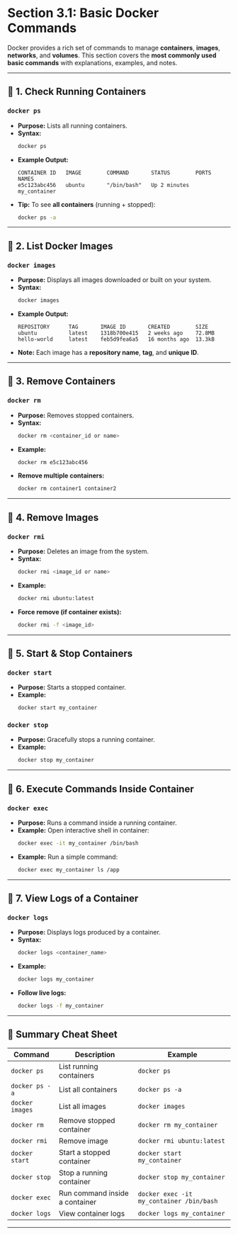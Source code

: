 # Section 3.1: Basic Docker Commands

Docker provides a rich set of commands to manage **containers**, **images**, **networks**, and **volumes**. This section covers the **most commonly used basic commands** with explanations, examples, and notes.

---

## 🔹 1. Check Running Containers
### `docker ps`
- **Purpose:** Lists all running containers.
- **Syntax:**
  ```bash
  docker ps
  ```
- **Example Output:**
  ```
  CONTAINER ID   IMAGE        COMMAND       STATUS        PORTS   NAMES
  e5c123abc456   ubuntu       "/bin/bash"   Up 2 minutes          my_container
  ```
- **Tip:** To see **all containers** (running + stopped):
  ```bash
  docker ps -a
  ```

---

## 🔹 2. List Docker Images
### `docker images`
- **Purpose:** Displays all images downloaded or built on your system.
- **Syntax:**
  ```bash
  docker images
  ```
- **Example Output:**
  ```
  REPOSITORY      TAG       IMAGE ID       CREATED        SIZE
  ubuntu          latest    1318b700e415   2 weeks ago    72.8MB
  hello-world     latest    feb5d9fea6a5   16 months ago  13.3kB
  ```
- **Note:** Each image has a **repository name**, **tag**, and **unique ID**.

---

## 🔹 3. Remove Containers
### `docker rm`
- **Purpose:** Removes stopped containers.
- **Syntax:**
  ```bash
  docker rm <container_id or name>
  ```
- **Example:**
  ```bash
  docker rm e5c123abc456
  ```
- **Remove multiple containers:**
  ```bash
  docker rm container1 container2
  ```

---

## 🔹 4. Remove Images
### `docker rmi`
- **Purpose:** Deletes an image from the system.
- **Syntax:**
  ```bash
  docker rmi <image_id or name>
  ```
- **Example:**
  ```bash
  docker rmi ubuntu:latest
  ```
- **Force remove (if container exists):**
  ```bash
  docker rmi -f <image_id>
  ```

---

## 🔹 5. Start & Stop Containers
### `docker start`
- **Purpose:** Starts a stopped container.
- **Example:**
  ```bash
  docker start my_container
  ```

### `docker stop`
- **Purpose:** Gracefully stops a running container.
- **Example:**
  ```bash
  docker stop my_container
  ```

---

## 🔹 6. Execute Commands Inside Container
### `docker exec`
- **Purpose:** Runs a command inside a running container.
- **Example:** Open interactive shell in container:
  ```bash
  docker exec -it my_container /bin/bash
  ```
- **Example:** Run a simple command:
  ```bash
  docker exec my_container ls /app
  ```

---

## 🔹 7. View Logs of a Container
### `docker logs`
- **Purpose:** Displays logs produced by a container.
- **Syntax:**
  ```bash
  docker logs <container_name>
  ```
- **Example:**
  ```bash
  docker logs my_container
  ```
- **Follow live logs:**
  ```bash
  docker logs -f my_container
  ```

---

## 📌 Summary Cheat Sheet
| Command             | Description                           | Example |
|---------------------|---------------------------------------|---------|
| `docker ps`         | List running containers              | `docker ps` |
| `docker ps -a`      | List all containers                  | `docker ps -a` |
| `docker images`     | List all images                      | `docker images` |
| `docker rm`         | Remove stopped container             | `docker rm my_container` |
| `docker rmi`        | Remove image                         | `docker rmi ubuntu:latest` |
| `docker start`      | Start a stopped container            | `docker start my_container` |
| `docker stop`       | Stop a running container             | `docker stop my_container` |
| `docker exec`       | Run command inside a container       | `docker exec -it my_container /bin/bash` |
| `docker logs`       | View container logs                  | `docker logs my_container` |

---
